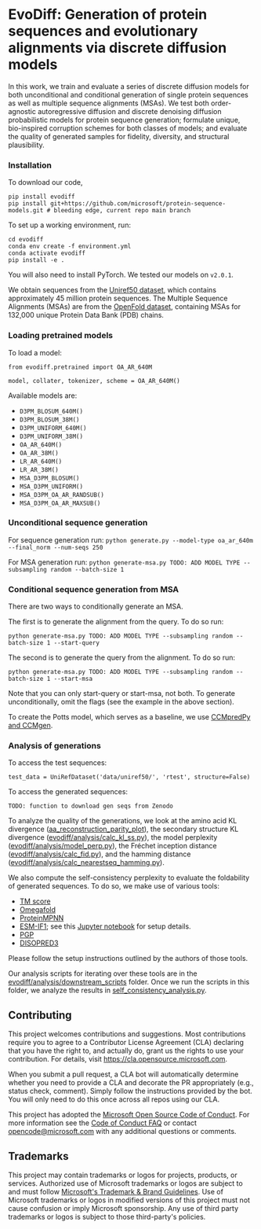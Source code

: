 # EvoDiff: Generation of protein sequences and evolutionary alignments via discrete diffusion models

In this work, we train and evaluate a series of discrete diffusion models for both unconditional and conditional generation of single protein sequences as well as multiple sequence alignments (MSAs). We test both order-agnostic autoregressive diffusion and discrete denoising diffusion probabilistic models for protein sequence generation; formulate unique, bio-inspired corruption schemes for both classes of models; and evaluate the quality of generated samples for fidelity, diversity, and structural plausibility.

### Installation
To download our code, 
```
pip install evodiff
pip install git+https://github.com/microsoft/protein-sequence-models.git # bleeding edge, current repo main branch
```

To set up a working environment, run:
```
cd evodiff
conda env create -f environment.yml
conda activate evodiff
pip install -e .
```

You will also need to install PyTorch. We tested our models on ` v2.0.1 `.

We obtain sequences from the [Uniref50 dataset](https://www.ncbi.nlm.nih.gov/pmc/articles/PMC4375400/), which contains approximately 45 million protein sequences. The Multiple Sequence Alignments (MSAs) are from the [OpenFold dataset](https://www.biorxiv.org/content/10.1101/2022.11.20.517210v2), containing MSAs for 132,000 unique Protein Data Bank (PDB) chains.

### Loading pretrained models
To load a model:
```
from evodiff.pretrained import OA_AR_640M

model, collater, tokenizer, scheme = OA_AR_640M()
```
Available models are:
* ``` D3PM_BLOSUM_640M() ```
* ``` D3PM_BLOSUM_38M() ```
* ``` D3PM_UNIFORM_640M() ```
* ``` D3PM_UNIFORM_38M() ```
* ``` OA_AR_640M() ```
* ``` OA_AR_38M() ```
* ``` LR_AR_640M() ```
* ``` LR_AR_38M() ```
* ``` MSA_D3PM_BLOSUM() ```
* ``` MSA_D3PM_UNIFORM() ```
* ``` MSA_D3PM_OA_AR_RANDSUB() ```
* ``` MSA_D3PM_OA_AR_MAXSUB() ```

### Unconditional sequence generation
For sequence generation run:
``` python generate.py --model-type oa_ar_640m --final_norm --num-seqs 250 ```

For MSA generation run:
``` python generate-msa.py TODO: ADD MODEL TYPE --subsampling random --batch-size 1 ```

### Conditional sequence generation from MSA
There are two ways to conditionally generate an MSA. 

The first is to generate the alignment from the query. To do so run:

``` python generate-msa.py TODO: ADD MODEL TYPE --subsampling random --batch-size 1 --start-query ```

The second is to generate the query from the alignment. To do so run:

``` python generate-msa.py TODO: ADD MODEL TYPE --subsampling random --batch-size 1 --start-msa ```

Note that you can only start-query or start-msa, not both. To generate unconditionally, omit the flags (see the example in the above section).

To create the Potts model, which serves as a baseline, we use [CCMpredPy and CCMgen](https://github.com/soedinglab/CCMgen/wiki/Getting-Started-with-CCMgen-and-CCMpredPy).

### Analysis of generations
To access the test sequences:
```
test_data = UniRefDataset('data/uniref50/', 'rtest', structure=False)
```
To access the generated sequences: 
```
TODO: function to download gen seqs from Zenodo
```
To analyze the quality of the generations, we look at the amino acid KL divergence ([aa_reconstruction_parity_plot](https://github.com/microsoft/evodiff/blob/main/analysis/plot.py)), the secondary structure KL divergence ([evodiff/analysis/calc_kl_ss.py](https://github.com/microsoft/evodiff/blob/main/analysis/calc_kl_ss.py)), the model perplexity ([evodiff/analysis/model_perp.py](https://github.com/microsoft/evodiff/blob/main/analysis/model_perp.py)), the Fréchet inception distance ([evodiff/analysis/calc_fid.py](https://github.com/microsoft/evodiff/blob/main/analysis/calc_fid.py)), and the hamming distance ([evodiff/analysis/calc_nearestseq_hamming.py](https://github.com/microsoft/evodiff/blob/main/analysis/calc_nearestseq_hamming.py)).

We also compute the self-consistency perplexity to evaluate the foldability of generated sequences. To do so, we make use of various tools:
* [TM score](https://zhanggroup.org/TM-score/)
* [Omegafold](https://github.com/HeliXonProtein/OmegaFold)
* [ProteinMPNN](https://github.com/dauparas/ProteinMPNN)
* [ESM-IF1](https://github.com/facebookresearch/esm/tree/main/esm/inverse_folding); see this [Jupyter notebook](https://colab.research.google.com/github/facebookresearch/esm/blob/main/examples/inverse_folding/notebook.ipynb) for setup details.
* [PGP](https://github.com/hefeda/PGP)
* [DISOPRED3](https://github.com/psipred/disopred)

Please follow the setup instructions outlined by the authors of those tools.

Our analysis scripts for iterating over these tools are in the [evodiff/analysis/downstream_scripts](https://github.com/microsoft/evodiff/tree/main/analysis/downstream_bash_scripts) folder. Once we run the scripts in this folder, we analyze the results in [self_consistency_analysis.py](https://github.com/microsoft/evodiff/blob/main/analysis/self_consistency_analysis.py).

## Contributing

This project welcomes contributions and suggestions.  Most contributions require you to agree to a
Contributor License Agreement (CLA) declaring that you have the right to, and actually do, grant us
the rights to use your contribution. For details, visit https://cla.opensource.microsoft.com.

When you submit a pull request, a CLA bot will automatically determine whether you need to provide
a CLA and decorate the PR appropriately (e.g., status check, comment). Simply follow the instructions
provided by the bot. You will only need to do this once across all repos using our CLA.

This project has adopted the [Microsoft Open Source Code of Conduct](https://opensource.microsoft.com/codeofconduct/).
For more information see the [Code of Conduct FAQ](https://opensource.microsoft.com/codeofconduct/faq/) or
contact [opencode@microsoft.com](mailto:opencode@microsoft.com) with any additional questions or comments.

## Trademarks

This project may contain trademarks or logos for projects, products, or services. Authorized use of Microsoft 
trademarks or logos are subject to and must follow 
[Microsoft's Trademark & Brand Guidelines](https://www.microsoft.com/en-us/legal/intellectualproperty/trademarks/usage/general).
Use of Microsoft trademarks or logos in modified versions of this project must not cause confusion or imply Microsoft sponsorship.
Any use of third party trademarks or logos is subject to those third-party's policies.

